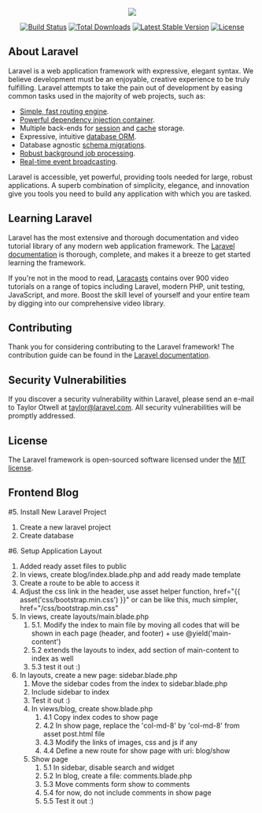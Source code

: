 <p align="center"><img src="https://laravel.com/assets/img/components/logo-laravel.svg"></p>

<p align="center">
<a href="https://travis-ci.org/laravel/framework"><img src="https://travis-ci.org/laravel/framework.svg" alt="Build Status"></a>
<a href="https://packagist.org/packages/laravel/framework"><img src="https://poser.pugx.org/laravel/framework/d/total.svg" alt="Total Downloads"></a>
<a href="https://packagist.org/packages/laravel/framework"><img src="https://poser.pugx.org/laravel/framework/v/stable.svg" alt="Latest Stable Version"></a>
<a href="https://packagist.org/packages/laravel/framework"><img src="https://poser.pugx.org/laravel/framework/license.svg" alt="License"></a>
</p>

## About Laravel

Laravel is a web application framework with expressive, elegant syntax. We believe development must be an enjoyable, creative experience to be truly fulfilling. Laravel attempts to take the pain out of development by easing common tasks used in the majority of web projects, such as:

- [Simple, fast routing engine](https://laravel.com/docs/routing).
- [Powerful dependency injection container](https://laravel.com/docs/container).
- Multiple back-ends for [session](https://laravel.com/docs/session) and [cache](https://laravel.com/docs/cache) storage.
- Expressive, intuitive [database ORM](https://laravel.com/docs/eloquent).
- Database agnostic [schema migrations](https://laravel.com/docs/migrations).
- [Robust background job processing](https://laravel.com/docs/queues).
- [Real-time event broadcasting](https://laravel.com/docs/broadcasting).

Laravel is accessible, yet powerful, providing tools needed for large, robust applications. A superb combination of simplicity, elegance, and innovation give you tools you need to build any application with which you are tasked.

## Learning Laravel

Laravel has the most extensive and thorough documentation and video tutorial library of any modern web application framework. The [Laravel documentation](https://laravel.com/docs) is thorough, complete, and makes it a breeze to get started learning the framework.

If you're not in the mood to read, [Laracasts](https://laracasts.com) contains over 900 video tutorials on a range of topics including Laravel, modern PHP, unit testing, JavaScript, and more. Boost the skill level of yourself and your entire team by digging into our comprehensive video library.

## Contributing

Thank you for considering contributing to the Laravel framework! The contribution guide can be found in the [Laravel documentation](http://laravel.com/docs/contributions).

## Security Vulnerabilities

If you discover a security vulnerability within Laravel, please send an e-mail to Taylor Otwell at taylor@laravel.com. All security vulnerabilities will be promptly addressed.

## License

The Laravel framework is open-sourced software licensed under the [MIT license](http://opensource.org/licenses/MIT).

## Frontend Blog

#5. Install New Laravel Project
1. Create a new laravel project
2. Create database 

#6. Setup Application Layout

1. Added ready asset files to public
2. In views, create blog/index.blade.php and add ready made template
3. Create a route to be able to access it
4. Adjust the css link in the header, use asset helper function, href="{{ asset('css/bootstrap.min.css') }}" or can be like this, much simpler, href="/css/bootstrap.min.css"
5. In views, create layouts/main.blade.php 
   1. 5.1. Modify the index to main file by moving all codes that will be shown in each page (header, and footer) + use @yield('main-content')
   2. 5.2 extends the layouts to index, add section of main-content to index as well
   3. 5.3 test it out :)
6. In layouts, create a new page: sidebar.blade.php
   1. Move the sidebar codes from the index to sidebar.blade.php
   2. Include sidebar to index
   3. Test it out :)
   4. In views/blog, create show.blade.php
      1. 4.1 Copy index codes to show page
      2. 4.2 In show page, replace the 'col-md-8' by 'col-md-8' from asset post.html file   
      3. 4.3 Modify the links of images, css and js if any
      4. 4.4 Define a new route for show page with uri: blog/show
   5. Show page
      1. 5.1 In sidebar, disable search and widget
      2. 5.2 In blog, create a file: comments.blade.php
      3. 5.3 Move comments form show to comments  
      4. 5.4 for now, do not include comments in show page
      5. 5.5 Test it out :) 